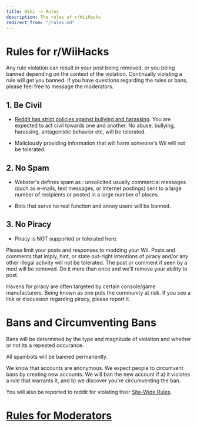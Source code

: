 ```yaml
---
title: Wiki -> Rules
description: The rules of r/WiiHacks
redirect_from: "/rules.md"
---
```


# Rules for r/WiiHacks

Any rule violation can result in your post being removed, or you being banned depending on the context of the violation. Continually violating a rule will get you banned. If you have questions regarding the rules or bans, please feel free to message the moderators.

## 1. Be Civil

* [Reddit has strict policies against bullying and harassing](https://www.reddithelp.com/en/categories/rules-reporting/account-and-community-restrictions/do-not-threaten-harass-or-bully). You are expected to act civil towards one and another. No abuse, bullying, harassing, antagonistic behavior etc, will be tolerated.

* Maliciously providing information that will harm someone's Wii will not be tolerated.

## 2. No Spam

* Webster's defines spam as : unsolicited usually commercial messages (such as e-mails, text messages, or Internet postings) sent to a large number of recipients or posted in a large number of places.

* Bots that serve no real function and annoy users will be banned.

## 3. No Piracy

* Piracy is NOT supported or tolerated here.

Please limit your posts and responses to modding your Wii. Posts and comments that imply, hint, or state out-right intentions of piracy and/or any other illegal activity will not be tolerated. The post or comment if seen by a mod will be removed. Do it more than once and we'll remove your ability to post.

Havens for piracy are often targeted by certain console/game manufacturers. Being known as one puts the community at risk. If you see a link or discussion regarding piracy, please report it.

# Bans and Circumventing Bans

Bans will be determined by the type and magnitude of violation and whether or not its a repeated occurance.

All spambots will be banned permanently.

We know that accounts are anonymous. We expect people to circumvent bans by creating new accounts. We will ban the new account if a) it violates a rule that warrants it, and b) we discover you're circumventing the ban.

You will also be reported to reddit for violating their [Site-Wide Rules](https://www.reddithelp.com/en/categories/rules-reporting/account-and-community-restrictions/what-ban-evasion).

# [Rules for Moderators](./rules_mod.md)